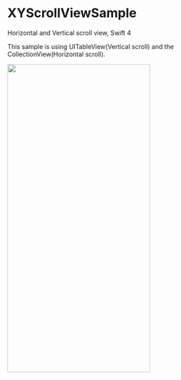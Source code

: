 # XYScrollViewSample
Horizontal and Vertical scroll view, Swift 4

This sample is using UITableView(Vertical scroll) and the CollectionView(Horizontal scroll).

<a href="screen shot"><img src="https://github.com/tad-iizuka/XYScrollViewSample/blob/master/XYScrollViewSample.png" align="left" height="693" width="320" ></a>
